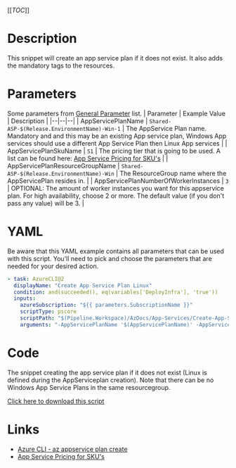 [[_TOC_]]

# Description

This snippet will create an app service plan if it does not exist. It also adds the mandatory tags to the resources.

# Parameters

Some parameters from [General Parameter](/Azure/AzDocs-v1/Scripts) list.
| Parameter | Example Value | Description |
|--|--|--|
| AppServicePlanName | `Shared-ASP-$(Release.EnvironmentName)-Win-1` | The AppService Plan name. Mandatory and and this may be an existing App service plan, Windows App services should use a different App Service Plan then Linux App services |
| AppServicePlanSkuName | `S1` | The pricing tier that is going to be used. A list can be found here: [App Service Pricing for SKU's](https://azure.microsoft.com/nl-nl/pricing/details/app-service/windows/) |
| AppServicePlanResourceGroupName | `Shared-ASP-$(Release.EnvironmentName)-Win` | The ResourceGroup name where the AppServicePlan resides in. |
| AppServicePlanNumberOfWorkerInstances | `3` | OPTIONAL: The amount of worker instances you want for this appservice plan. For high availability, choose 2 or more. The default value (if you don't pass any value) will be 3. |

# YAML

Be aware that this YAML example contains all parameters that can be used with this script. You'll need to pick and choose the parameters that are needed for your desired action.

```yaml
- task: AzureCLI@2
  displayName: "Create App Service Plan Linux"
  condition: and(succeeded(), eq(variables['DeployInfra'], 'true'))
  inputs:
    azureSubscription: "${{ parameters.SubscriptionName }}"
    scriptType: pscore
    scriptPath: "$(Pipeline.Workspace)/AzDocs/App-Services/Create-App-Service-Plan-Linux.ps1"
    arguments: "-AppServicePlanName '$(AppServicePlanName)' -AppServicePlanResourceGroupName '$(AppServicePlanResourceGroupName)' -AppServicePlanSkuName '$(AppServicePlanSkuName)' -AppServicePlanNumberOfWorkerInstances '$(AppServicePlanNumberOfWorkerInstances)' -ResourceTags $(ResourceTags)"
```

# Code

The snippet creating the app service plan if it does not exist (Linux is defined during the AppServiceplan creation). Note that there can be no Windows App Service Plans in the same resourcegroup.

[Click here to download this script](../../../../../src/App-Services/Create-App-Service-Plan-Linux.ps1)

# Links

- [Azure CLI - az appservice plan create](https://docs.microsoft.com/en-us/cli/azure/appservice/plan?view=azure-cli-latest#az-appservice-plan-create)
- [App Service Pricing for SKU's](https://azure.microsoft.com/nl-nl/pricing/details/app-service/windows/)

